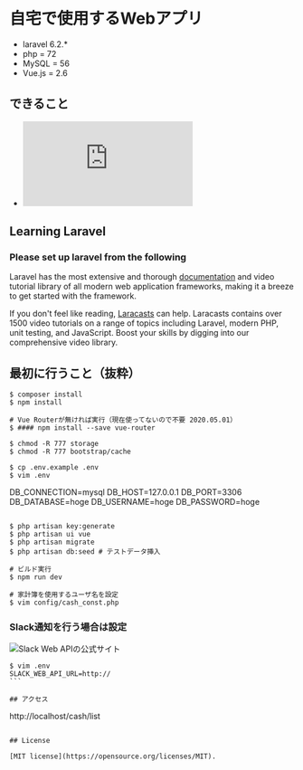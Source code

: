 # 自宅で使用するWebアプリ

- laravel 6.2.*
- php = 72
- MySQL = 56
- Vue.js = 2.6

## できること

- ![家計簿 (2020/05/01)](https://github.com/yukihiro-kawabata/houseBook2/blob/master/document/household_expenses/README.md)

## Learning Laravel
### Please set up laravel from the following

Laravel has the most extensive and thorough [documentation](https://laravel.com/docs) and video tutorial library of all modern web application frameworks, making it a breeze to get started with the framework.

If you don't feel like reading, [Laracasts](https://laracasts.com) can help. Laracasts contains over 1500 video tutorials on a range of topics including Laravel, modern PHP, unit testing, and JavaScript. Boost your skills by digging into our comprehensive video library.

## 最初に行うこと（抜粋）

```
$ composer install
$ npm install

# Vue Routerが無ければ実行（現在使ってないので不要 2020.05.01）
$ #### npm install --save vue-router

$ chmod -R 777 storage
$ chmod -R 777 bootstrap/cache

$ cp .env.example .env
$ vim .env
````
DB_CONNECTION=mysql
DB_HOST=127.0.0.1
DB_PORT=3306
DB_DATABASE=hoge
DB_USERNAME=hoge
DB_PASSWORD=hoge
````

$ php artisan key:generate
$ php artisan ui vue
$ php artisan migrate
$ php artisan db:seed # テストデータ挿入

# ビルド実行
$ npm run dev

# 家計簿を使用するユーザ名を設定
$ vim config/cash_const.php
````

### Slack通知を行う場合は設定
![Slack Web APIの公式サイト](https://api.slack.com/web)
````
$ vim .env
SLACK_WEB_API_URL=http://
```

## アクセス
````
http://localhost/cash/list
````

## License

[MIT license](https://opensource.org/licenses/MIT).
